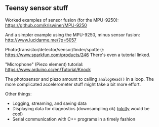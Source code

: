 ## Teensy sensor stuff

Worked examples of sensor fusion (for the MPU-9250):
https://github.com/kriswiner/MPU-9250

And a simpler example using the MPU-9250, minus sensor fusion:
http://www.lucidarme.me/?p=5057

Photo{transistor/detector/sensor/finder/spotter}:
https://www.sparkfun.com/products/246
There's even a tutorial linked.

"Microphone" (Piezo element) tutorial:
https://www.arduino.cc/en/Tutorial/Knock


The photosensor and piezo amount to calling `analogRead()` in a loop. The more complicated accelerometer stuff might take a bit more effort.

Other things:

 - Logging, streaming, and saving data
 - Displaying data for diagnostics (downsampling ok) ([plotly](https://plot.ly/arduino/dht22-temperature-tutorial/) would be cool)
 - Serial communication with C++ programs in a timely fashion
